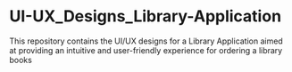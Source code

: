 # UI-UX_Designs_Library-Application
This repository contains the UI/UX designs for a Library Application aimed at providing an intuitive and user-friendly experience for ordering a library books
